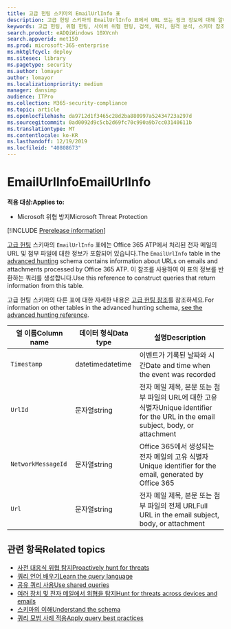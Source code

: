 ```yaml
---
title: 고급 헌팅 스키마의 EmailUrlInfo 표
description: 고급 헌팅 스키마의 EmailUrlInfo 표에서 URL 또는 링크 정보에 대해 알아봅니다.
keywords: 고급 헌팅, 위협 헌팅, 사이버 위협 헌팅, 검색, 쿼리, 원격 분석, 스키마 참조, kusto, 표, 열, 데이터 형식, 설명, EmailUrlInfo, 네트워크 메시지 ID, URL, 링크
search.product: eADQiWindows 10XVcnh
search.appverid: met150
ms.prod: microsoft-365-enterprise
ms.mktglfcycl: deploy
ms.sitesec: library
ms.pagetype: security
ms.author: lomayor
author: lomayor
ms.localizationpriority: medium
manager: dansimp
audience: ITPro
ms.collection: M365-security-compliance
ms.topic: article
ms.openlocfilehash: da9712d1f3465c28d2ba880997a52434723a297d
ms.sourcegitcommit: 0ad0092d9c5cb2d69fc70c990a9b7cc03140611b
ms.translationtype: MT
ms.contentlocale: ko-KR
ms.lasthandoff: 12/19/2019
ms.locfileid: "40808673"
---
```

# <a name="emailurlinfo"></a><span data-ttu-id="e1df7-104">EmailUrlInfo</span><span class="sxs-lookup"><span data-stu-id="e1df7-104">EmailUrlInfo</span></span>

<span data-ttu-id="e1df7-105">**적용 대상:**</span><span class="sxs-lookup"><span data-stu-id="e1df7-105">**Applies to:**</span></span>
- <span data-ttu-id="e1df7-106">Microsoft 위협 방지</span><span class="sxs-lookup"><span data-stu-id="e1df7-106">Microsoft Threat Protection</span></span>

[!INCLUDE [Prerelease information](../includes/prerelease.md)]

<span data-ttu-id="e1df7-107">[고급 헌팅](advanced-hunting-overview.md) 스키마의 `EmailUrlInfo` 표에는 Office 365 ATP에서 처리된 전자 메일의 URL 및 첨부 파일에 대한 정보가 포함되어 있습니다.</span><span class="sxs-lookup"><span data-stu-id="e1df7-107">The `EmailUrlInfo` table in the [advanced hunting](advanced-hunting-overview.md) schema contains information about URLs on emails and attachments processed by Office 365 ATP.</span></span> <span data-ttu-id="e1df7-108">이 참조를 사용하여 이 표의 정보를 반환하는 쿼리를 생성합니다.</span><span class="sxs-lookup"><span data-stu-id="e1df7-108">Use this reference to construct queries that return information from this table.</span></span>

<span data-ttu-id="e1df7-109">고급 헌팅 스키마의 다른 표에 대한 자세한 내용은 [고급 헌팅 참조](advanced-hunting-schema-tables.md)를 참조하세요.</span><span class="sxs-lookup"><span data-stu-id="e1df7-109">For information on other tables in the advanced hunting schema, [see the advanced hunting reference](advanced-hunting-schema-tables.md).</span></span>

| <span data-ttu-id="e1df7-110">열 이름</span><span class="sxs-lookup"><span data-stu-id="e1df7-110">Column name</span></span> | <span data-ttu-id="e1df7-111">데이터 형식</span><span class="sxs-lookup"><span data-stu-id="e1df7-111">Data type</span></span> | <span data-ttu-id="e1df7-112">설명</span><span class="sxs-lookup"><span data-stu-id="e1df7-112">Description</span></span> |
|-------------|-----------|-------------|
| `Timestamp` | <span data-ttu-id="e1df7-113">datetime</span><span class="sxs-lookup"><span data-stu-id="e1df7-113">datetime</span></span> | <span data-ttu-id="e1df7-114">이벤트가 기록된 날짜와 시간</span><span class="sxs-lookup"><span data-stu-id="e1df7-114">Date and time when the event was recorded</span></span> |
| `UrlId` | <span data-ttu-id="e1df7-115">문자열</span><span class="sxs-lookup"><span data-stu-id="e1df7-115">string</span></span> | <span data-ttu-id="e1df7-116">전자 메일 제목, 본문 또는 첨부 파일의 URL에 대한 고유 식별자</span><span class="sxs-lookup"><span data-stu-id="e1df7-116">Unique identifier for the URL in the email subject, body, or attachment</span></span> |
| `NetworkMessageId` | <span data-ttu-id="e1df7-117">문자열</span><span class="sxs-lookup"><span data-stu-id="e1df7-117">string</span></span> | <span data-ttu-id="e1df7-118">Office 365에서 생성되는 전자 메일의 고유 식별자</span><span class="sxs-lookup"><span data-stu-id="e1df7-118">Unique identifier for the email, generated by Office 365</span></span> |
| `Url` | <span data-ttu-id="e1df7-119">문자열</span><span class="sxs-lookup"><span data-stu-id="e1df7-119">string</span></span> | <span data-ttu-id="e1df7-120">전자 메일 제목, 본문 또는 첨부 파일의 전체 URL</span><span class="sxs-lookup"><span data-stu-id="e1df7-120">Full URL in the email subject, body, or attachment</span></span> |

## <a name="related-topics"></a><span data-ttu-id="e1df7-121">관련 항목</span><span class="sxs-lookup"><span data-stu-id="e1df7-121">Related topics</span></span>
- [<span data-ttu-id="e1df7-122">사전 대응식 위협 탐지</span><span class="sxs-lookup"><span data-stu-id="e1df7-122">Proactively hunt for threats</span></span>](advanced-hunting-overview.md)
- [<span data-ttu-id="e1df7-123">쿼리 언어 배우기</span><span class="sxs-lookup"><span data-stu-id="e1df7-123">Learn the query language</span></span>](advanced-hunting-query-language.md)
- [<span data-ttu-id="e1df7-124">공유 쿼리 사용</span><span class="sxs-lookup"><span data-stu-id="e1df7-124">Use shared queries</span></span>](advanced-hunting-shared-queries.md)
- [<span data-ttu-id="e1df7-125">여러 장치 및 전자 메일에서 위협을 탐지</span><span class="sxs-lookup"><span data-stu-id="e1df7-125">Hunt for threats across devices and emails</span></span>](advanced-hunting-query-emails-devices.md)
- [<span data-ttu-id="e1df7-126">스키마의 이해</span><span class="sxs-lookup"><span data-stu-id="e1df7-126">Understand the schema</span></span>](advanced-hunting-schema-tables.md)
- [<span data-ttu-id="e1df7-127">쿼리 모범 사례 적용</span><span class="sxs-lookup"><span data-stu-id="e1df7-127">Apply query best practices</span></span>](advanced-hunting-best-practices.md)